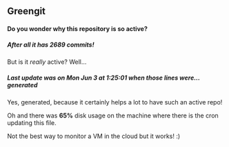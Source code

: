 ## Greengit

#### Do you wonder why this repository is so active?

##### After all it has 2689 commits!

But is it *really* active? Well...

##### Last update was on Mon Jun 3 at 1:25:01 when those lines were... generated

Yes, generated, because it certainly helps a lot to have such an active repo!

Oh and there was **65%** disk usage on the machine
where there is the cron updating this file.

Not the best way to monitor a VM in the cloud but it works! :)
